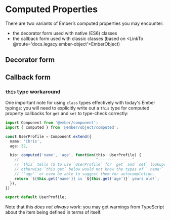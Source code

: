 # Computed Properties

There are two variants of Ember’s computed properties you may encounter:

- the decorator form used with native (ES6) classes
- the callback form used with classic classes (based on <LinkTo @route='docs.legacy.ember-object'>EmberObject</LinkTo>)

## Decorator form

<!-- TODO: write this -->

## Callback form

<!-- TODO: write this -->

### `this` type workaround

One important note for using `class` types effectively with today's Ember typings: you will need to explicitly write out a `this` type for computed property callbacks for `get` and `set` to type-check correctly:

```ts
import Component from '@ember/component';
import { computed } from '@ember/object/computed';

const UserProfile = Component.extend({
  name: 'Chris',
  age: 32,

  bio: computed('name', 'age', function(this: UserProfile) {
    //                                  ^---------------^
    // `this` tells TS to use `UserProfile` for `get` and `set` lookups;
    // otherwise `this.get` below would not know the types of `'name'` or
    // `'age'` or even be able to suggest them for autocompletion.
    return `${this.get('name')} is `${this.get('age')}` years old!`;
  }),
})

export default UserProfile;
```

Note that this *does not always work*: you may get warnings from TypeScript about the item being defined in terms of itself.
